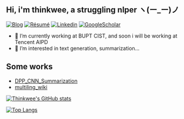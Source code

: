 ## Hi, i'm thinkwee, a struggling nlper ヽ(ー_ー)ノ
[![Blog](http://img.shields.io/badge/-Blog-blue?style=flat-square&logo=hexo&logoColor=white)](https://thinkwee.top) 
[![Résumé](https://img.shields.io/badge/Résumé-black?style=flat-square&logo=github&logoColor=white)](https://thinkwee.top/about/)
[![Linkedin](https://img.shields.io/badge/LinkedIn-darkgreen?style=flat-square&logo=Linkedin&logoColor=white&link=https://www.linkedin.com/in/thinkwee/)](https://www.linkedin.com/in/thinkwee/)
[![GoogleScholar](https://img.shields.io/badge/GoogleScholar-orange?style=flat-square&logo=google-scholar&logoColor=white&link=https://scholar.google.com/citations?view_op=list_works&hl=en&user=QvW2leIAAAAJ)](https://scholar.google.com/citations?view_op=list_works&hl=en&user=QvW2leIAAAAJ)

- 🔭 I’m currently working at BUPT CIST, and soon i will be working at Tencent AIPD
- 🌱 I’m interested in text generation, summarization...

## Some works
- [DPP_CNN_Summarization](https://github.com/thinkwee/DPP_CNN_Summarization)
- [multiling_wiki](https://github.com/thinkwee/multiling2019_wiki)

[![Thinkwee's GitHub stats](https://github-readme-stats.vercel.app/api?username=thinkwee&count_private=true&show_icons=true&include_all_commits=true&bg_color=15,2F4F4F,DD5182,960B7E,9FE6E8&title_color=FFFFFF&text_color=FFFFFF&icon_color=FFFFFF)](https://github.com/thinkwee)

[![Top Langs](https://github-readme-stats.vercel.app/api/top-langs/?username=thinkwee&&layout=compact)](https://github.com/thinkwee)
